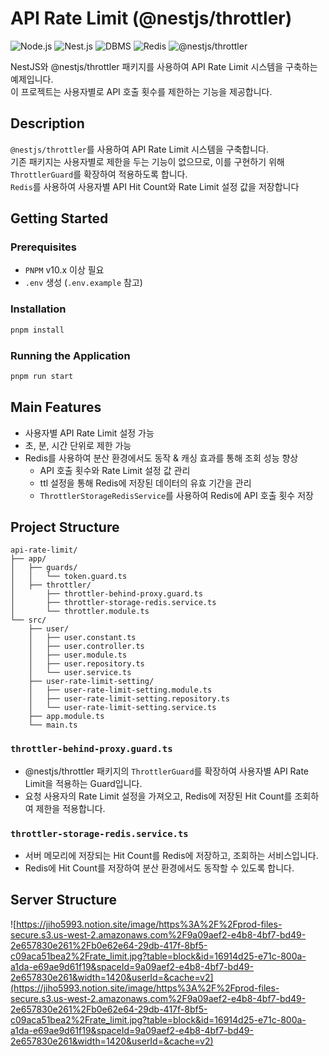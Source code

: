 # API Rate Limit (@nestjs/throttler)

![Node.js](https://img.shields.io/badge/Node.js-v18.16.0-green)
![Nest.js](https://img.shields.io/badge/Nest.js-v10.0.0-red)
![DBMS](https://img.shields.io/badge/DBMS-MySQL-blue)
![Redis](https://img.shields.io/badge/Redis-v7.4.0-red)
![@nestjs/throttler](https://img.shields.io/badge/@nestjs/throttler-v5.1.2-purple)

NestJS와 @nestjs/throttler 패키지를 사용하여 API Rate Limit 시스템을 구축하는 예제입니다.</br>
이 프로젝트는 사용자별로 API 호출 횟수를 제한하는 기능을 제공합니다.


## Description
`@nestjs/throttler`를 사용하여 API Rate Limit 시스템을 구축합니다.</br>
기존 패키지는 사용자별로 제한을 두는 기능이 없으므로, 이를 구현하기 위해 `ThrottlerGuard`를 확장하여 적용하도록 합니다.</br>
`Redis`를 사용하여 사용자별 API Hit Count와 Rate Limit 설정 값을 저장합니다</br>


## Getting Started
### Prerequisites
- `PNPM` v10.x 이상 필요
- `.env` 생성 (`.env.example` 참고)

### Installation
```bash
pnpm install
```
### Running the Application
```bash
pnpm run start
````


## Main Features
- 사용자별 API Rate Limit 설정 가능
- 초, 분, 시간 단위로 제한 가능
- Redis를 사용하여 분산 환경에서도 동작 & 캐싱 효과를 통해 조회 성능 향상
    - API 호출 횟수와 Rate Limit 설정 값 관리
    - ttl 설정을 통해 Redis에 저장된 데이터의 유효 기간을 관리
    - `ThrottlerStorageRedisService`를 사용하여 Redis에 API 호출 횟수 저장


## Project Structure
```text
api-rate-limit/
├── app/
│   ├── guards/
│   │   └── token.guard.ts
│   ├── throttler/
│       ├── throttler-behind-proxy.guard.ts
│       ├── throttler-storage-redis.service.ts
│       └── throttler.module.ts
└── src/
    ├── user/
    │   ├── user.constant.ts
    │   ├── user.controller.ts
    │   ├── user.module.ts
    │   ├── user.repository.ts
    │   └── user.service.ts
    ├── user-rate-limit-setting/
    │   ├── user-rate-limit-setting.module.ts
    │   ├── user-rate-limit-setting.repository.ts
    │   └── user-rate-limit-setting.service.ts
    ├── app.module.ts
    └── main.ts
```
### `throttler-behind-proxy.guard.ts`
- @nestjs/throttler 패키지의 `ThrottlerGuard`를 확장하여 사용자별 API Rate Limit을 적용하는 Guard입니다.
- 요청 사용자의 Rate Limit 설정을 가져오고, Redis에 저장된 Hit Count를 조회하여 제한을 적용합니다.

### `throttler-storage-redis.service.ts`
- 서버 메모리에 저장되는 Hit Count를 Redis에 저장하고, 조회하는 서비스입니다.
- Redis에 Hit Count를 저장하여 분산 환경에서도 동작할 수 있도록 합니다.


## Server Structure
![https://jiho5993.notion.site/image/https%3A%2F%2Fprod-files-secure.s3.us-west-2.amazonaws.com%2F9a09aef2-e4b8-4bf7-bd49-2e657830e261%2Fb0e62e64-29db-417f-8bf5-c09aca51bea2%2Frate_limit.jpg?table=block&id=16914d25-e71c-800a-a1da-e69ae9d61f19&spaceId=9a09aef2-e4b8-4bf7-bd49-2e657830e261&width=1420&userId=&cache=v2](https://jiho5993.notion.site/image/https%3A%2F%2Fprod-files-secure.s3.us-west-2.amazonaws.com%2F9a09aef2-e4b8-4bf7-bd49-2e657830e261%2Fb0e62e64-29db-417f-8bf5-c09aca51bea2%2Frate_limit.jpg?table=block&id=16914d25-e71c-800a-a1da-e69ae9d61f19&spaceId=9a09aef2-e4b8-4bf7-bd49-2e657830e261&width=1420&userId=&cache=v2)